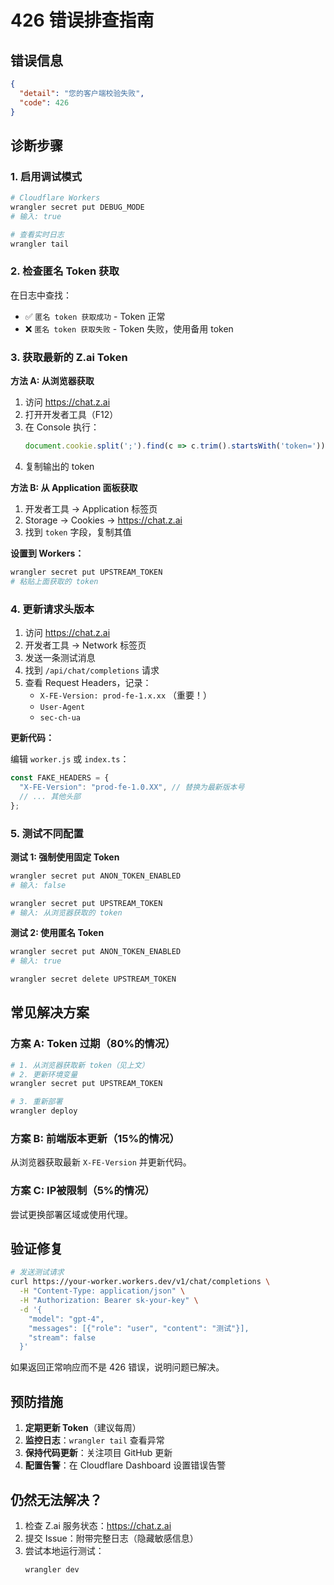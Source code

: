 # 426 错误排查指南

## 错误信息
```json
{
  "detail": "您的客户端校验失败",
  "code": 426
}
```

## 诊断步骤

### 1. 启用调试模式

```bash
# Cloudflare Workers
wrangler secret put DEBUG_MODE
# 输入: true

# 查看实时日志
wrangler tail
```

### 2. 检查匿名 Token 获取

在日志中查找：
- ✅ `匿名 token 获取成功` - Token 正常
- ❌ `匿名 token 获取失败` - Token 失败，使用备用 token

### 3. 获取最新的 Z.ai Token

**方法 A: 从浏览器获取**

1. 访问 https://chat.z.ai
2. 打开开发者工具（F12）
3. 在 Console 执行：
   ```javascript
   document.cookie.split(';').find(c => c.trim().startsWith('token=')).split('=')[1]
   ```
4. 复制输出的 token

**方法 B: 从 Application 面板获取**

1. 开发者工具 -> Application 标签页
2. Storage -> Cookies -> https://chat.z.ai
3. 找到 `token` 字段，复制其值

**设置到 Workers：**
```bash
wrangler secret put UPSTREAM_TOKEN
# 粘贴上面获取的 token
```

### 4. 更新请求头版本

1. 访问 https://chat.z.ai
2. 开发者工具 -> Network 标签页
3. 发送一条测试消息
4. 找到 `/api/chat/completions` 请求
5. 查看 Request Headers，记录：
   - `X-FE-Version: prod-fe-1.x.xx` （重要！）
   - `User-Agent`
   - `sec-ch-ua`

**更新代码：**

编辑 `worker.js` 或 `index.ts`：
```javascript
const FAKE_HEADERS = {
  "X-FE-Version": "prod-fe-1.0.XX", // 替换为最新版本号
  // ... 其他头部
};
```

### 5. 测试不同配置

**测试 1: 强制使用固定 Token**
```bash
wrangler secret put ANON_TOKEN_ENABLED
# 输入: false

wrangler secret put UPSTREAM_TOKEN
# 输入: 从浏览器获取的 token
```

**测试 2: 使用匿名 Token**
```bash
wrangler secret put ANON_TOKEN_ENABLED
# 输入: true

wrangler secret delete UPSTREAM_TOKEN
```

## 常见解决方案

### 方案 A: Token 过期（80%的情况）

```bash
# 1. 从浏览器获取新 token（见上文）
# 2. 更新环境变量
wrangler secret put UPSTREAM_TOKEN

# 3. 重新部署
wrangler deploy
```

### 方案 B: 前端版本更新（15%的情况）

从浏览器获取最新 `X-FE-Version` 并更新代码。

### 方案 C: IP被限制（5%的情况）

尝试更换部署区域或使用代理。

## 验证修复

```bash
# 发送测试请求
curl https://your-worker.workers.dev/v1/chat/completions \
  -H "Content-Type: application/json" \
  -H "Authorization: Bearer sk-your-key" \
  -d '{
    "model": "gpt-4",
    "messages": [{"role": "user", "content": "测试"}],
    "stream": false
  }'
```

如果返回正常响应而不是 426 错误，说明问题已解决。

## 预防措施

1. **定期更新 Token**（建议每周）
2. **监控日志**：`wrangler tail` 查看异常
3. **保持代码更新**：关注项目 GitHub 更新
4. **配置告警**：在 Cloudflare Dashboard 设置错误告警

## 仍然无法解决？

1. 检查 Z.ai 服务状态：https://chat.z.ai
2. 提交 Issue：附带完整日志（隐藏敏感信息）
3. 尝试本地运行测试：
   ```bash
   wrangler dev
   ```

